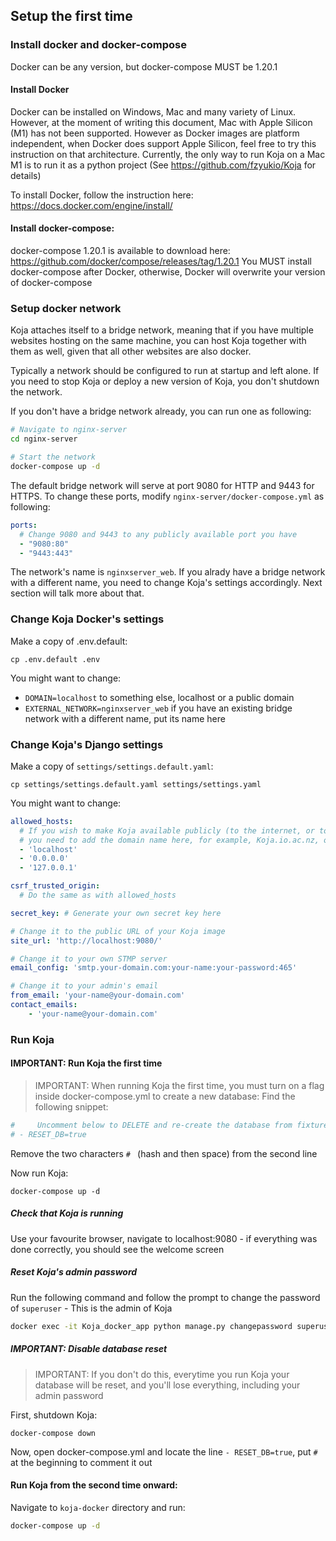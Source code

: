 ## Setup the first time

### Install docker and docker-compose
Docker can be any version, but docker-compose MUST be 1.20.1

#### Install Docker
Docker can be installed on Windows, Mac and many variety of Linux.
However, at the moment of writing this document, Mac with Apple Silicon (M1) has not been
supported. However as Docker images are platform independent, when Docker does support
Apple Silicon, feel free to try this instruction on that architecture. Currently, the
only way to run Koja on a Mac M1 is to run it as a python project (See https://github.com/fzyukio/Koja for details)

To install Docker, follow the instruction here: https://docs.docker.com/engine/install/

#### Install docker-compose:
docker-compose 1.20.1 is available to download here: https://github.com/docker/compose/releases/tag/1.20.1
You MUST install docker-compose after Docker, otherwise, Docker will overwrite your version of docker-compose

### Setup docker network
Koja attaches itself to a bridge network, meaning that if you have multiple websites hosting on the same machine, you can
host Koja together with them as well, given that all other websites are also docker.

Typically a network should be configured to run at startup and left alone.
If you need to stop Koja or deploy a new version of Koja, you don't shutdown the network.

If you don't have a bridge network already, you can run one as following:
```bash
# Navigate to nginx-server
cd nginx-server

# Start the network
docker-compose up -d
```

The default bridge network will serve at port 9080 for HTTP and 9443 for HTTPS. To change these ports, modify
`nginx-server/docker-compose.yml` as following:

```yml
ports:
  # Change 9080 and 9443 to any publicly available port you have
  - "9080:80"
  - "9443:443"
```

The network's name is `nginxserver_web`. If you alrady have a bridge network with a different name, you need to change Koja's settings accordingly. Next section will talk more about that.

### Change Koja Docker's settings

Make a copy of .env.default:
```
cp .env.default .env
```

You might want to change:
- `DOMAIN=localhost` to something else, localhost or a public domain
- `EXTERNAL_NETWORK=nginxserver_web` if you have an existing bridge network with a different name, put its name here

### Change Koja's Django settings

Make a copy of `settings/settings.default.yaml`:
```
cp settings/settings.default.yaml settings/settings.yaml
```

You might want to change:
```yaml
allowed_hosts:
  # If you wish to make Koja available publicly (to the internet, or to your local LAN network)
  # you need to add the domain name here, for example, Koja.io.ac.nz, or MACHINE-1234
  - 'localhost'
  - '0.0.0.0'
  - '127.0.0.1'

csrf_trusted_origin:
  # Do the same as with allowed_hosts

secret_key: # Generate your own secret key here

# Change it to the public URL of your Koja image
site_url: 'http://localhost:9080/'

# Change it to your own STMP server
email_config: 'smtp.your-domain.com:your-name:your-password:465'

# Change it to your admin's email
from_email: 'your-name@your-domain.com'
contact_emails:
    - 'your-name@your-domain.com'

```

### Run Koja

#### IMPORTANT: Run Koja the first time
> IMPORTANT: When running Koja the first time, you must turn on a flag inside docker-compose.yml to create a new database:
> Find the following snippet:

```yaml
#     Uncomment below to DELETE and re-create the database from fixtures
# - RESET_DB=true
```

Remove the two characters `# ` (hash and then space) from the second line

Now run Koja:
```
docker-compose up -d
```

##### Check that Koja is running
Use your favourite browser, navigate to localhost:9080 - if everything was done correctly, you should see the welcome screen

##### Reset Koja's admin password
Run the following command and follow the prompt to change the password of `superuser` - This is the admin of Koja

```bash
docker exec -it Koja_docker_app python manage.py changepassword superuser
```

##### IMPORTANT: Disable database reset
> IMPORTANT: If you don't do this, everytime you run Koja your database will be reset, and you'll lose everything, including your admin password

First, shutdown Koja:
```
docker-compose down
```

Now, open docker-compose.yml and locate the line `- RESET_DB=true`, put `# ` at the beginning to comment it out

#### Run Koja from the second time onward:
Navigate to `koja-docker` directory and run:

```bash
docker-compose up -d
```

